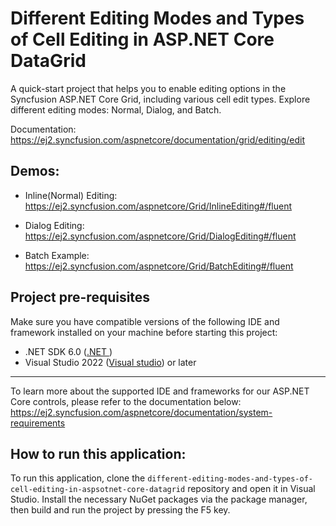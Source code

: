 # Different Editing Modes and Types of Cell Editing in ASP.NET Core DataGrid
A quick-start project that helps you to enable editing options in the Syncfusion ASP.NET Core Grid, including various cell edit types. Explore different editing modes: Normal, Dialog, and Batch.

Documentation: https://ej2.syncfusion.com/aspnetcore/documentation/grid/editing/edit


## Demos: 
* Inline(Normal) Editing: https://ej2.syncfusion.com/aspnetcore/Grid/InlineEditing#/fluent

* Dialog Editing: https://ej2.syncfusion.com/aspnetcore/Grid/DialogEditing#/fluent

* Batch Example: https://ej2.syncfusion.com/aspnetcore/Grid/BatchEditing#/fluent 

## Project pre-requisites 
Make sure you have compatible versions of the following IDE and framework installed on your machine before starting this project:

* .NET SDK 6.0 ([.NET ](https://dotnet.microsoft.com/en-us/download))
* Visual Studio 2022 ([Visual studio](https://visualstudio.microsoft.com/downloads/)) or later

---

To learn more about the supported IDE and frameworks for our ASP.NET Core controls, please refer to the documentation below: 
https://ej2.syncfusion.com/aspnetcore/documentation/system-requirements


## How to run this application:

To run this application, clone the `different-editing-modes-and-types-of-cell-editing-in-aspsotnet-core-datagrid` repository and open it in Visual Studio.  Install the necessary NuGet packages via the package manager, then build and run the project by pressing the F5 key.

